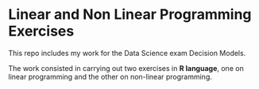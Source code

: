 # Linear and Non Linear Programming Exercises

This repo includes my work for the Data Science exam Decision Models. 

The work consisted in carrying out two exercises in **R language**, one on linear programming and the other on non-linear programming.
